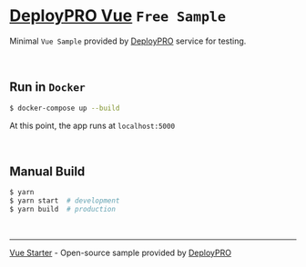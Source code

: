 # [DeployPRO Vue](https://www.docs.deploypro.dev/samples/vue) `Free Sample`

Minimal `Vue Sample` provided by [DeployPRO](https://deploypro.dev/) service for testing.

<br />

## Run in `Docker`

```bash
$ docker-compose up --build
```
At this point, the app runs at `localhost:5000`

<br />

## Manual Build

```bash
$ yarn 
$ yarn start  # development
$ yarn build  # production
```

<br />

---
[Vue Starter](https://www.docs.deploypro.dev/samples/vue) - Open-source sample provided by [DeployPRO](https://deploypro.dev/)
